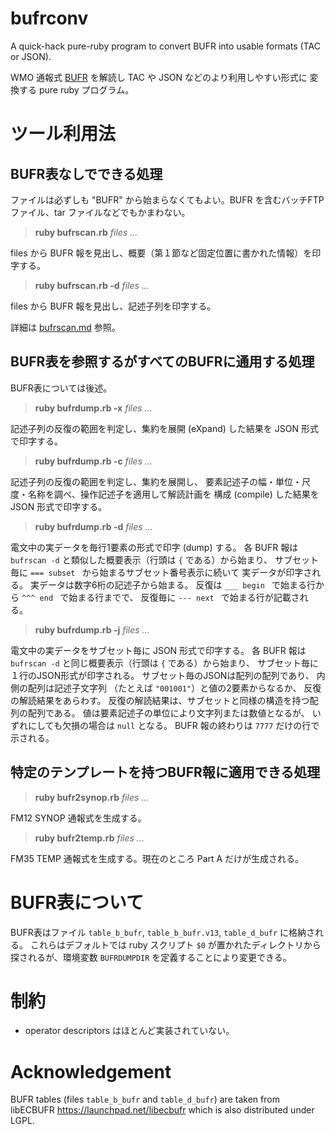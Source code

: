 # bufrconv
A quick-hack pure-ruby program to convert BUFR into usable formats (TAC or JSON).

WMO 通報式 [BUFR](BUFR.md) を解読し TAC や JSON などのより利用しやすい形式に
変換する pure ruby プログラム。

# ツール利用法

## BUFR表なしでできる処理

ファイルは必ずしも "BUFR" から始まらなくてもよい。BUFR を含むバッチFTPファイル、tar ファイルなどでもかまわない。

> **ruby bufrscan.rb** _files ..._

files から BUFR 報を見出し、概要（第１節など固定位置に書かれた情報）を印字する。

> **ruby bufrscan.rb -d** _files ..._

files から BUFR 報を見出し、記述子列を印字する。

詳細は [bufrscan.md](bufrscan.md) 参照。

## BUFR表を参照するがすべてのBUFRに通用する処理

BUFR表については後述。

> **ruby bufrdump.rb -x** _files ..._

記述子列の反復の範囲を判定し、集約を展開 (eXpand) した結果を
JSON 形式で印字する。

> **ruby bufrdump.rb -c** _files ..._

記述子列の反復の範囲を判定し、集約を展開し、
要素記述子の幅・単位・尺度・名称を調べ、操作記述子を適用して解読計画を
構成 (compile) した結果を
JSON 形式で印字する。

> **ruby bufrdump.rb -d** _files ..._

電文中の実データを毎行1要素の形式で印字 (dump) する。
各 BUFR 報は `bufrscan -d` と類似した概要表示（行頭は `{` である）から始まり、
サブセット毎に `=== subset ` から始まるサブセット番号表示に続いて
実データが印字される。
実データは数字6桁の記述子から始まる。
反復は `___ begin ` で始まる行から `^^^ end ` で始まる行までで、
反復毎に `--- next ` で始まる行が記載される。

> **ruby bufrdump.rb -j** _files ..._

電文中の実データをサブセット毎に JSON 形式で印字する。
各 BUFR 報は `bufrscan -d` と同じ概要表示（行頭は `{` である）から始まり、
サブセット毎に１行のJSON形式が印字される。
サブセット毎のJSONは配列の配列であり、
内側の配列は記述子文字列 （たとえば `"001001"`）と値の2要素からなるか、
反復の解読結果をあらわす。
反復の解読結果は、サブセットと同様の構造を持つ配列の配列である。
値は要素記述子の単位により文字列または数値となるが、
いずれにしても欠損の場合は `null` となる。
BUFR 報の終わりは `7777` だけの行で示される。

## 特定のテンプレートを持つBUFR報に適用できる処理

> **ruby bufr2synop.rb** _files ..._

FM12 SYNOP 通報式を生成する。

> **ruby bufr2temp.rb** _files ..._

FM35 TEMP 通報式を生成する。現在のところ Part A だけが生成される。

# BUFR表について

BUFR表はファイル `table_b_bufr`, `table_b_bufr.v13`, `table_d_bufr`
に格納される。
これらはデフォルトでは ruby スクリプト `$0` が置かれたディレクトリから
探されるが、環境変数 `BUFRDUMPDIR` を定義することにより変更できる。

# 制約

* operator descriptors はほとんど実装されていない。

# Acknowledgement

BUFR tables (files `table_b_bufr` and `table_d_bufr`) are taken from libECBUFR https://launchpad.net/libecbufr which is also distributed under LGPL.
